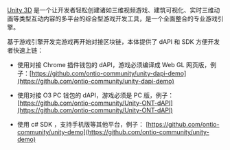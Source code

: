 


[Unity 3D](https://unity.com/cn) 是一个让开发者轻松创建诸如三维视频游戏、建筑可视化、实时三维动画等类型互动内容的多平台的综合型游戏开发工具，是一个全面整合的专业游戏引擎。

基于游戏引擎开发完游戏再开始对接区块链，本体提供了 dAPI 和 SDK 方便开发者快速上链：

* 使用对接 Chrome 插件钱包的 dAPI，游戏必须编译成 Web GL 网页版，例子：[https://github.com/ontio-community/unity-dapi-demo](https://github.com/ontio-community/unity-dapi-demo)

* 使用对接 O3 PC 钱包的 dAPI，游戏必须是 PC 版，例子：[https://github.com/ontio-community/Unity-ONT-dAPI](https://github.com/ontio-community/Unity-ONT-dAPI)

* 使用 c# SDK ，支持手机版等其他平台，例子： [https://github.com/ontio-community/unity-demo](https://github.com/ontio-community/unity-demo)






